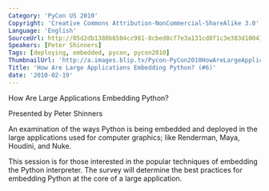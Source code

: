 ```yaml
---
Category: 'PyCon US 2010'
Copyright: 'Creative Commons Attribution-NonCommercial-ShareAlike 3.0'
Language: 'English'
SourceUrl: http://05d2db1380b6504cc981-8cbed8cf7e3a131cd8f1c3e383d10041.r93.cf2.rackcdn.com/pycon-us-2010/279_how-are-large-applications-embedding-python-6.m4v
Speakers: [Peter Shinners]
Tags: [deploying, embedded, pycon, pycon2010]
ThumbnailUrl: 'http://a.images.blip.tv/Pycon-PyCon2010HowAreLargeApplicationsEmbeddingPython6975-926.jpg'
Title: 'How Are Large Applications Embedding Python? (#6)'
date: '2010-02-19'
---
```

How Are Large Applications Embedding Python?

Presented by Peter Shinners

An examination of the ways Python is being embedded and deployed in the large
applications used for computer graphics; like Renderman, Maya, Houdini, and
Nuke.

This session is for those interested in the popular techniques of embedding
the Python interpreter. The survey will determine the best practices for
embedding Python at the core of a large application.
